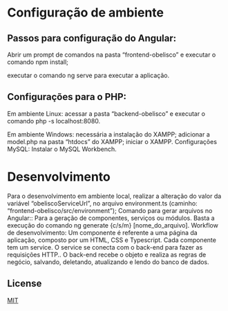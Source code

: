 # Configuração de ambiente

## Passos para configuração do Angular:
Abrir um prompt de comandos na pasta “frontend-obelisco” e executar o comando npm install;

executar o comando ng serve para executar a aplicação.

## Configurações para o PHP:

Em ambiente Linux:
acessar a pasta “backend-obelisco” e executar o comando php -s localhost:8080.

Em ambiente Windows:
necessária a instalação do XAMPP;
adicionar a model.php na pasta “htdocs” do XAMPP;
iniciar o XAMPP.
Configurações MySQL:
Instalar o MySQL Workbench.

# Desenvolvimento
Para o desenvolvimento em ambiente local, realizar a alteração do valor da variável “obeliscoServiceUrl”, no arquivo environment.ts (caminho: “frontend-obelisco/src/environment”);
Comando para gerar arquivos no Angular::
Para a geração de componentes, serviços ou módulos. Basta a execução do comando ng generate {c/s/m} [nome_do_arquivo].
Workflow de desenvolvimento:
Um componente é referente a uma página da aplicação, composto por um HTML, CSS e Typescript.
Cada componente tem um service.
O service se conecta com o back-end para fazer as requisições HTTP..
O back-end recebe o objeto e realiza as regras de negócio, salvando, deletando, atualizando e lendo do banco de dados.
	
## License
[MIT](https://choosealicense.com/licenses/mit/)
